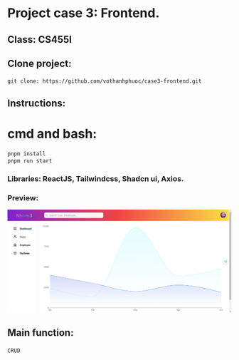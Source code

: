 # Project case 3: Frontend.

## Class: CS455I

## Clone project:

`git clone: https://github.com/vothanhphuoc/case3-frontend.git`

## Instructions:

# cmd and bash:

```
pnpm install
pnpm run start
```

### Libraries: ReactJS, Tailwindcss, Shadcn ui, Axios.

### Preview:

![Alt text](image.png)

## Main function:

`CRUD`
